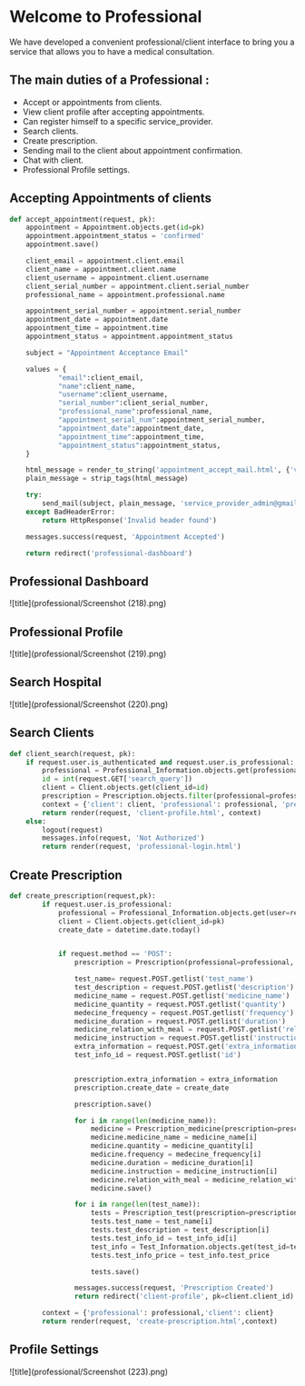 # Welcome to Professional

We have developed a convenient professional/client interface to bring you a service that allows you to have a medical consultation.

## The main duties of a Professional :

- Accept or appointments from clients.
- View client profile after accepting appointments.
- Can register himself to a specific service_provider.
- Search clients.
- Create prescription.
- Sending mail to the client about appointment confirmation.
- Chat with client.
- Professional Profile settings.

## Accepting Appointments of clients

```python
def accept_appointment(request, pk):
    appointment = Appointment.objects.get(id=pk)
    appointment.appointment_status = 'confirmed'
    appointment.save()

    client_email = appointment.client.email
    client_name = appointment.client.name
    client_username = appointment.client.username
    client_serial_number = appointment.client.serial_number
    professional_name = appointment.professional.name

    appointment_serial_number = appointment.serial_number
    appointment_date = appointment.date
    appointment_time = appointment.time
    appointment_status = appointment.appointment_status

    subject = "Appointment Acceptance Email"

    values = {
            "email":client_email,
            "name":client_name,
            "username":client_username,
            "serial_number":client_serial_number,
            "professional_name":professional_name,
            "appointment_serial_num":appointment_serial_number,
            "appointment_date":appointment_date,
            "appointment_time":appointment_time,
            "appointment_status":appointment_status,
    }

    html_message = render_to_string('appointment_accept_mail.html', {'values': values})
    plain_message = strip_tags(html_message)

    try:
        send_mail(subject, plain_message, 'service_provider_admin@gmail.com',  [client_email], html_message=html_message, fail_silently=False)
    except BadHeaderError:
        return HttpResponse('Invalid header found')

    messages.success(request, 'Appointment Accepted')

    return redirect('professional-dashboard')
```

## Professional Dashboard

![title](professional/Screenshot (218).png)

## Professional Profile

![title](professional/Screenshot (219).png)

## Search Hospital

![title](professional/Screenshot (220).png)

## Search Clients

```python
def client_search(request, pk):
    if request.user.is_authenticated and request.user.is_professional:
        professional = Professional_Information.objects.get(professional_id=pk)
        id = int(request.GET['search_query'])
        client = Client.objects.get(client_id=id)
        prescription = Prescription.objects.filter(professional=professional).filter(client=client)
        context = {'client': client, 'professional': professional, 'prescription': prescription}
        return render(request, 'client-profile.html', context)
    else:
        logout(request)
        messages.info(request, 'Not Authorized')
        return render(request, 'professional-login.html')

```

## Create Prescription

```python
def create_prescription(request,pk):
        if request.user.is_professional:
            professional = Professional_Information.objects.get(user=request.user)
            client = Client.objects.get(client_id=pk)
            create_date = datetime.date.today()


            if request.method == 'POST':
                prescription = Prescription(professional=professional, client=client)

                test_name= request.POST.getlist('test_name')
                test_description = request.POST.getlist('description')
                medicine_name = request.POST.getlist('medicine_name')
                medicine_quantity = request.POST.getlist('quantity')
                medecine_frequency = request.POST.getlist('frequency')
                medicine_duration = request.POST.getlist('duration')
                medicine_relation_with_meal = request.POST.getlist('relation_with_meal')
                medicine_instruction = request.POST.getlist('instruction')
                extra_information = request.POST.get('extra_information')
                test_info_id = request.POST.getlist('id')


                prescription.extra_information = extra_information
                prescription.create_date = create_date

                prescription.save()

                for i in range(len(medicine_name)):
                    medicine = Prescription_medicine(prescription=prescription)
                    medicine.medicine_name = medicine_name[i]
                    medicine.quantity = medicine_quantity[i]
                    medicine.frequency = medecine_frequency[i]
                    medicine.duration = medicine_duration[i]
                    medicine.instruction = medicine_instruction[i]
                    medicine.relation_with_meal = medicine_relation_with_meal[i]
                    medicine.save()

                for i in range(len(test_name)):
                    tests = Prescription_test(prescription=prescription)
                    tests.test_name = test_name[i]
                    tests.test_description = test_description[i]
                    tests.test_info_id = test_info_id[i]
                    test_info = Test_Information.objects.get(test_id=test_info_id[i])
                    tests.test_info_price = test_info.test_price

                    tests.save()

                messages.success(request, 'Prescription Created')
                return redirect('client-profile', pk=client.client_id)

        context = {'professional': professional,'client': client}
        return render(request, 'create-prescription.html',context)
```

## Profile Settings

![title](professional/Screenshot (223).png)

